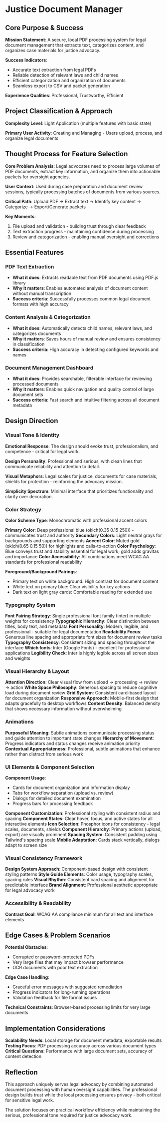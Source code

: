 # Justice Document Manager

## Core Purpose & Success

**Mission Statement**: A secure, local PDF processing system for legal document management that extracts text, categorizes content, and organizes case materials for justice advocacy.

**Success Indicators**: 
- Accurate text extraction from legal PDFs
- Reliable detection of relevant laws and child names
- Efficient categorization and organization of documents
- Seamless export to CSV and packet generation

**Experience Qualities**: Professional, Trustworthy, Efficient

## Project Classification & Approach

**Complexity Level**: Light Application (multiple features with basic state)

**Primary User Activity**: Creating and Managing - Users upload, process, and organize legal documents

## Thought Process for Feature Selection

**Core Problem Analysis**: Legal advocates need to process large volumes of PDF documents, extract key information, and organize them into actionable packets for oversight agencies.

**User Context**: Used during case preparation and document review sessions, typically processing batches of documents from various sources.

**Critical Path**: Upload PDF → Extract text → Identify key content → Categorize → Export/Generate packets

**Key Moments**: 
1. File upload and validation - building trust through clear feedback
2. Text extraction progress - maintaining confidence during processing
3. Review and categorization - enabling manual oversight and corrections

## Essential Features

### PDF Text Extraction
- **What it does**: Extracts readable text from PDF documents using PDF.js library
- **Why it matters**: Enables automated analysis of document content without manual transcription
- **Success criteria**: Successfully processes common legal document formats with high accuracy

### Content Analysis & Categorization
- **What it does**: Automatically detects child names, relevant laws, and categorizes documents
- **Why it matters**: Saves hours of manual review and ensures consistency in classification
- **Success criteria**: High accuracy in detecting configured keywords and names

### Document Management Dashboard
- **What it does**: Provides searchable, filterable interface for reviewing processed documents
- **Why it matters**: Enables quick navigation and quality control of large document sets
- **Success criteria**: Fast search and intuitive filtering across all document metadata

## Design Direction

### Visual Tone & Identity

**Emotional Response**: The design should evoke trust, professionalism, and competence - critical for legal work.

**Design Personality**: Professional and serious, with clean lines that communicate reliability and attention to detail.

**Visual Metaphors**: Legal scales for justice, documents for case materials, shields for protection - reinforcing the advocacy mission.

**Simplicity Spectrum**: Minimal interface that prioritizes functionality and clarity over decoration.

### Color Strategy

**Color Scheme Type**: Monochromatic with professional accent colors

**Primary Color**: Deep professional blue (oklch(0.35 0.15 250)) - communicates trust and authority
**Secondary Colors**: Light neutral grays for backgrounds and supporting elements
**Accent Color**: Muted gold (oklch(0.65 0.15 50)) for highlights and calls-to-action
**Color Psychology**: Blue conveys trust and stability essential for legal work; gold adds gravitas and importance
**Color Accessibility**: All combinations meet WCAG AA standards for professional readability

**Foreground/Background Pairings**:
- Primary text on white background: High contrast for document content
- White text on primary blue: Clear visibility for key actions
- Dark text on light gray cards: Comfortable reading for extended use

### Typography System

**Font Pairing Strategy**: Single professional font family (Inter) in multiple weights for consistency
**Typographic Hierarchy**: Clear distinction between titles, body text, and metadata
**Font Personality**: Modern, legible, and professional - suitable for legal documentation
**Readability Focus**: Generous line spacing and appropriate font sizes for document review tasks
**Typography Consistency**: Consistent sizing and spacing throughout the interface
**Which fonts**: Inter (Google Fonts) - excellent for professional applications
**Legibility Check**: Inter is highly legible across all screen sizes and weights

### Visual Hierarchy & Layout

**Attention Direction**: Clear visual flow from upload → processing → review → action
**White Space Philosophy**: Generous spacing to reduce cognitive load during document review
**Grid System**: Consistent card-based layout for document organization
**Responsive Approach**: Mobile-first design that adapts gracefully to desktop workflows
**Content Density**: Balanced density that shows necessary information without overwhelming

### Animations

**Purposeful Meaning**: Subtle animations communicate processing status and guide attention to important state changes
**Hierarchy of Movement**: Progress indicators and status changes receive animation priority
**Contextual Appropriateness**: Professional, subtle animations that enhance rather than distract from serious work

### UI Elements & Component Selection

**Component Usage**: 
- Cards for document organization and information display
- Tabs for workflow separation (upload vs. review)
- Dialogs for detailed document examination
- Progress bars for processing feedback

**Component Customization**: Professional styling with consistent radius and spacing
**Component States**: Clear hover, focus, and active states for all interactive elements
**Icon Selection**: Phosphor icons for consistency - legal scales, documents, shields
**Component Hierarchy**: Primary actions (upload, export) are visually prominent
**Spacing System**: Consistent padding using Tailwind's spacing scale
**Mobile Adaptation**: Cards stack vertically, dialogs adapt to screen size

### Visual Consistency Framework

**Design System Approach**: Component-based design with consistent styling patterns
**Style Guide Elements**: Color usage, typography scales, spacing rules
**Visual Rhythm**: Consistent card spacing and alignment for predictable interface
**Brand Alignment**: Professional aesthetic appropriate for legal advocacy work

### Accessibility & Readability

**Contrast Goal**: WCAG AA compliance minimum for all text and interface elements

## Edge Cases & Problem Scenarios

**Potential Obstacles**: 
- Corrupted or password-protected PDFs
- Very large files that may impact browser performance
- OCR documents with poor text extraction

**Edge Case Handling**: 
- Graceful error messages with suggested remediation
- Progress indicators for long-running operations
- Validation feedback for file format issues

**Technical Constraints**: Browser-based processing limits for very large documents

## Implementation Considerations

**Scalability Needs**: Local storage for document metadata, exportable results
**Testing Focus**: PDF processing accuracy across various document types
**Critical Questions**: Performance with large document sets, accuracy of content detection

## Reflection

This approach uniquely serves legal advocacy by combining automated document processing with human oversight capabilities. The professional design builds trust while the local processing ensures privacy - both critical for sensitive legal work.

The solution focuses on practical workflow efficiency while maintaining the serious, professional tone required for justice advocacy work.